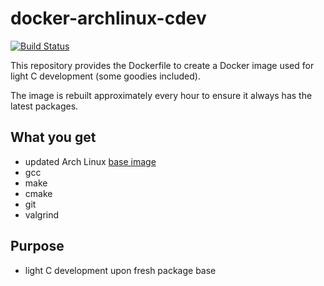 # docker-archlinux-cdev

[![Build Status](https://drone.dotya.ml/api/badges/wanderer/docker-archlinux-cdev/status.svg?ref=refs/heads/master)](https://drone.dotya.ml/wanderer/docker-archlinux-cdev)

This repository provides the Dockerfile to create a Docker image used for light C development (some goodies included).

The image is rebuilt approximately every hour to ensure it always has the latest packages.

## What you get
* updated Arch Linux [base image](https://hub.docker.com/r/archlinux/base)
* gcc
* make
* cmake
* git
* valgrind

## Purpose
* light C development upon fresh package base

